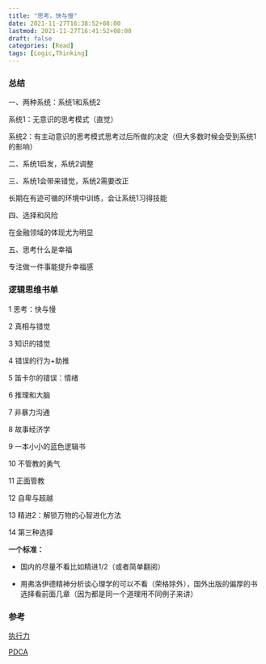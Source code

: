 ```yaml
---
title: "思考，快与慢"
date: 2021-11-27T16:38:52+08:00
lastmod: 2021-11-27T16:41:52+08:00
draft: false
categories: [Read]
tags: [Logic,Thinking]
---
```


### 总结

一、两种系统：系统1和系统2

系统1：无意识的思考模式（直觉）

系统2：有主动意识的思考模式思考过后所做的决定（但大多数时候会受到系统1的影响）

二、系统1启发，系统2调整

三、系统1会带来错觉，系统2需要改正

长期在有迹可循的环境中训练，会让系统1习得技能

四、选择和风险

在金融领域的体现尤为明显

五、思考什么是幸福

专注做一件事能提升幸福感

### 逻辑思维书单

1 思考：快与慢

2 真相与错觉

3 知识的错觉

4 错误的行为+助推

5 笛卡尔的错误：情绪

6 推理和大脑

7 非暴力沟通

8 故事经济学

9 一本小小的蓝色逻辑书

10 不管教的勇气

11 正面管教

12 自卑与超越

13 精进2：解锁万物的心智进化方法

14 第三种选择

**一个标准：**

- 国内的尽量不看比如精进1/2（或者简单翻阅）

- 用弗洛伊德精神分析谈心理学的可以不看（荣格除外），国外出版的偏厚的书选择看前面几章（因为都是同一个道理用不同例子来讲）

### 参考

[执行力](https://cdn.gzhh.tech/2022/06/executive-ability.png)

[PDCA](https://en.wikipedia.org/wiki/PDCA)

